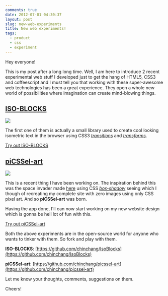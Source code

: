 ```yaml
---
comments: true
date: 2012-07-01 04:30:37
layout: post
slug: new-web-experiments
title: New web experiments!
tags:
  - product
  - css
  - experiment
---
```


Hey everyone!

This is my post after a long long time. Well, I am here to introduce 2 recent experimental web stuff I developed just to get the hang of HTML5, CSS3 and coffeescript and I must tell you that working with these super-awesome web technologies has been a great experience. They open a whole new world of possibilities where imagination can create mind-blowing things.

## [ISO-BLOCKS](/lab/isoblocks/)

[![](/images/ISO-BLOCKS-An-eye-candy-CSS3-isometric-text-library.-300x148.png)](/images/ISO-BLOCKS-An-eye-candy-CSS3-isometric-text-library..png)


The first one of them is actually a small library used to create cool looking isometric text in the browser using CSS3 _[transitions](https://developer.mozilla.org/en/CSS/CSS_transitions/)_ and _[transforms](https://developer.mozilla.org/en/CSS/transform)_.

[Try out ISO-BLOCKS](http://kushagragour.in/lab/isoblocks/)

## [piCSSel-art](http://kushagragour.in/lab/picssel-art/)

[![](/images/picssel-ss-244x300.png)](/images/picssel-ss.png)

This is a recent thing I have been working on. The inspiration behind this was the space invader made [here](http://css-tricks.com/examples/ShapesOfCSS/) using CSS _[box-shadow](https://developer.mozilla.org/en/CSS/box-shadow)_ seeing which I though of recreating my complete site with zero images using only CSS pixel art. And so **piCSSel-art** was born.

Having the app done, I'll can now start working on my new website design which is gonna be hell lot of fun with this.

[Try out piCSSel-art](http://kushagragour.in/lab/picssel-art/)

Both the above experiments are in the open-source world for anyone who wants to tinker with them. So fork and play with them.

**ISO-BLOCKS**: [https://github.com/chinchang/IsoBlocks](https://github.com/chinchang/IsoBlocks)

**piCSSel-art**: [https://github.com/chinchang/picssel-art](https://github.com/chinchang/picssel-art)

Let me know your thoughts, comments, suggestions on them.

Cheers!
